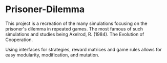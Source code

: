 # Prisoner-Dilemma
This project is a recreation of the many simulations focusing on the prisoner's dilemma in repeated games. The most famous of such simulations and studies being Axelrod, R. (1984). The Evolution of Cooperation. 

Using interfaces for strategies, reward matrices and game rules allows for easy modularity, modification, and mutation. 
